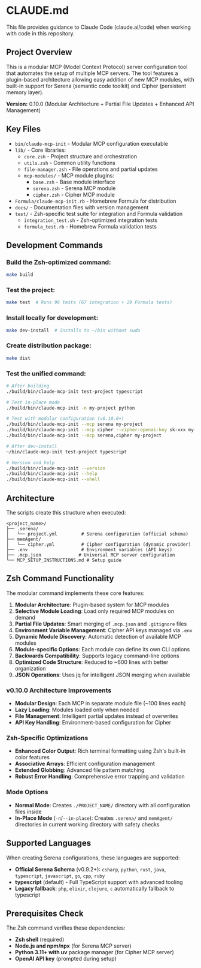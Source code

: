 # CLAUDE.md

This file provides guidance to Claude Code (claude.ai/code) when working with code in this repository.

## Project Overview

This is a modular MCP (Model Context Protocol) server configuration tool that automates the setup of multiple MCP servers. The tool features a plugin-based architecture allowing easy addition of new MCP modules, with built-in support for Serena (semantic code toolkit) and Cipher (persistent memory layer).

**Version:** 0.10.0 (Modular Architecture + Partial File Updates + Enhanced API Management)

## Key Files

- `bin/claude-mcp-init` - Modular MCP configuration executable
- `lib/` - Core libraries:
  - `core.zsh` - Project structure and orchestration
  - `utils.zsh` - Common utility functions
  - `file-manager.zsh` - File operations and partial updates
  - `mcp-modules/` - MCP module plugins:
    - `base.zsh` - Base module interface
    - `serena.zsh` - Serena MCP module
    - `cipher.zsh` - Cipher MCP module
- `Formula/claude-mcp-init.rb` - Homebrew Formula for distribution
- `docs/` - Documentation files with version management
- `test/` - Zsh-specific test suite for integration and Formula validation
  - `integration_test.sh` - Zsh-optimized integration tests
  - `formula_test.rb` - Homebrew Formula validation tests

## Development Commands

### Build the Zsh-optimized command:
```zsh
make build
```

### Test the project:
```zsh
make test  # Runs 96 tests (67 integration + 29 Formula tests)
```

### Install locally for development:
```zsh
make dev-install  # Installs to ~/bin without sudo
```

### Create distribution package:
```zsh
make dist
```

### Test the unified command:
```zsh
# After building
./build/bin/claude-mcp-init test-project typescript

# Test in-place mode
./build/bin/claude-mcp-init -n my-project python

# Test with modular configuration (v0.10.0+)
./build/bin/claude-mcp-init --mcp serena my-project
./build/bin/claude-mcp-init --mcp cipher --cipher-openai-key sk-xxx my-project
./build/bin/claude-mcp-init --mcp serena,cipher my-project

# After dev-install
~/bin/claude-mcp-init test-project typescript

# Version and help
./build/bin/claude-mcp-init --version
./build/bin/claude-mcp-init --help
./build/bin/claude-mcp-init --shell
```

## Architecture

The scripts create this structure when executed:
```
<project_name>/
├── .serena/
│   └── project.yml         # Serena configuration (official schema)
├── memAgent/
│   └── cipher.yml          # Cipher configuration (dynamic provider)
├── .env                    # Environment variables (API keys)
├── .mcp.json              # Universal MCP server configuration
└── MCP_SETUP_INSTRUCTIONS.md # Setup guide
```

## Zsh Command Functionality

The modular command implements these core features:
1. **Modular Architecture**: Plugin-based system for MCP modules
2. **Selective Module Loading**: Load only required MCP modules on demand
3. **Partial File Updates**: Smart merging of `.mcp.json` and `.gitignore` files
4. **Environment Variable Management**: Cipher API keys managed via `.env`
5. **Dynamic Module Discovery**: Automatic detection of available MCP modules
6. **Module-specific Options**: Each module can define its own CLI options
7. **Backwards Compatibility**: Supports legacy command-line options
8. **Optimized Code Structure**: Reduced to ~600 lines with better organization
9. **JSON Operations**: Uses jq for intelligent JSON merging when available

### v0.10.0 Architecture Improvements
- **Modular Design**: Each MCP in separate module file (~100 lines each)
- **Lazy Loading**: Modules loaded only when needed
- **File Management**: Intelligent partial updates instead of overwrites
- **API Key Handling**: Environment-based configuration for Cipher

### Zsh-Specific Optimizations
- **Enhanced Color Output**: Rich terminal formatting using Zsh's built-in color features
- **Associative Arrays**: Efficient configuration management
- **Extended Globbing**: Advanced file pattern matching
- **Robust Error Handling**: Comprehensive error trapping and validation

### Mode Options
- **Normal Mode**: Creates `./PROJECT_NAME/` directory with all configuration files inside
- **In-Place Mode** (`-n`/`--in-place`): Creates `.serena/` and `memAgent/` directories in current working directory with safety checks

## Supported Languages

When creating Serena configurations, these languages are supported:
- **Official Serena Schema** (v0.9.2+): `csharp`, `python`, `rust`, `java`, `typescript`, `javascript`, `go`, `cpp`, `ruby`
- **typescript** (default) - Full TypeScript support with advanced tooling
- **Legacy fallback**: `php`, `elixir`, `clojure`, `c` automatically fallback to typescript

## Prerequisites Check

The Zsh command verifies these dependencies:
- **Zsh shell** (required)
- **Node.js and npm/npx** (for Serena MCP server)
- **Python 3.11+ with uv** package manager (for Cipher MCP server)
- **OpenAI API key** (prompted during setup)
